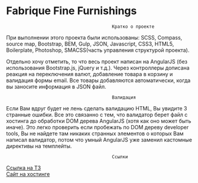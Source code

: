 Fabrique Fine Furnishings
=========================

											Кратко о проекте

При выполнении этого проекта были использованы: SCSS, Compass, source map, Bootstrap, BEM, Gulp, JSON, Javascript, CSS3, HTML5, Boilerplate, Photoshop, SMACSS(часть управления структурой проекта).

Отдельно хочу отметить, то что весь проект написан на AngularJS (без использования Bootstrap.js, jQuery и т.д.). Через контроллеры дописана реакция на переключения валют, добавление товара в корзину и валидация формы email. Все товары добавляются автоматически, когда вы заносите информация в JSON файл.

											Валидация

Если Вам вдруг будет не лень сделать валидацию HTML, Вы увидите 3 странные ошибки. Все это связанно с тем, что валидатор берет файл с хостинга до обработки DOM дерева AngularJS (хотя как оно может быть иначе). Это легко проверить если пробежать по DOM дереву developer tools, Вы не найдете там никаких странных элементов о которых Вам написал валидатор, потом что умный AngularJS уже заменил кастомные директивы на темплейты.

											Ссылки

<a href="http://htmlforum.ru/index.php?s=57963c3a6d84d6a532e8f46eb980f46a&amp;showtopic=47141">Ссылка на ТЗ</a>
<br>
<a href="http://www.tech-drive.ru/sergey/fabrique/">Сайт на хостинге</a>